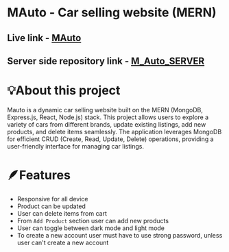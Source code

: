 # MAuto - Car selling website (MERN)
## Live link - [MAuto](https://assignment-10-b5c63.web.app)
## Server side repository link - [M_Auto_SERVER](https://github.com/sakibsarkar/M_Auto_SERVER)


# 💡About this project 
Mauto is a dynamic car selling website built on the MERN (MongoDB, Express.js, React, Node.js) stack. This project allows users to explore a variety of cars from different brands, update existing listings, add new products, and delete items seamlessly. The application leverages MongoDB for efficient CRUD (Create, Read, Update, Delete) operations, providing a user-friendly interface for managing car listings.


# 🪶Features

- Responsive for all device
- Product can be updated 
- User can delete items from cart
- From `Add Product` section user can add new products
- User can toggle between dark mode and light mode
- To create a new account user must have to use strong password, unless user can't create a new account
## 


